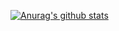 [![Anurag's github stats](https://github-readme-stats.vercel.app/api?username=xumengqiang)](https://github.com/anuraghazra/github-readme-stats)
